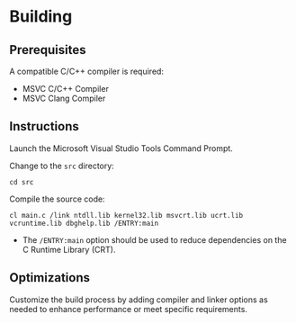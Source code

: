 # Building 

## Prerequisites 

A compatible C/C++ compiler is required:

- MSVC C/C++ Compiler
- MSVC Clang Compiler

## Instructions 

Launch the Microsoft Visual Studio Tools Command Prompt.

Change to the `src` directory:

    cd src

Compile the source code:

    cl main.c /link ntdll.lib kernel32.lib msvcrt.lib ucrt.lib vcruntime.lib dbghelp.lib /ENTRY:main

- The `/ENTRY:main` option should be used to reduce dependencies on the C Runtime Library (CRT).

## Optimizations 

Customize the build process by adding compiler and linker options as needed to enhance performance or meet specific requirements.